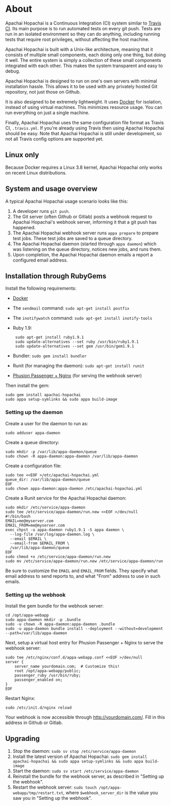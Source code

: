 # About

Apachai Hopachai is a Continuous Integration (CI) system similar to [Travis CI](https://travis-ci.org/). Its main purpose is to run automated tests on every git push. Tests are run in an isolated environment so they can do anything, including running tests that require root privileges, without affecting the host machine.

Apachai Hopachai is built with a Unix-like architecture, meaning that it consists of multiple small components, each doing only one thing, but doing it well. The entire system is simply a collection of these small components integrated with each other. This makes the system transparent and easy to debug.

Apachai Hopachai is designed to run on one's own servers with minimal installation hassle. This allows it to be used with any privately hosted Git repository, not just those on Github.

It is also designed to be extremely lightweight. It uses [Docker](http://www.docker.io/) for isolation, instead of using virtual machines. This minimizes resource usage. You can run everything on just a single machine.

Finally, Apachai Hopachai uses the same configuration file format as Travis CI, `.travis.yml`. If you're already using Travis then using Apachai Hopachai should be easy. Note that Apachai Hopachai is still under development, so not all Travis config options are supported yet.

## Linux only

Because Docker requires a Linux 3.8 kernel, Apachai Hopachai only works on recent Linux distributions.

## System and usage overview

A typical Apachai Hopachai usage scenario looks like this:

 1. A developer runs `git push`.
 2. The Git server (often Github or Gitlab) posts a webhook request to Apachai Hopachai's webhook server, informing it that a git push has happened.
 3. The Apachai Hopachai webhook server runs `appa prepare` to prepare test jobs. These test jobs are saved to a queue directory.
 4. The Apachai Hopachai daemon (started through `appa daemon`) which was listening on the queue directory, notices new jobs, and runs them.
 5. Upon completion, the Apachai Hopachai daemon emails a report a configured email address.

## Installation through RubyGems

Install the following requirements:

 * [Docker](http://www.docker.io/gettingstarted/)
 * The `sendmail` command: `sudo apt-get install postfix`
 * The `inotifywatch` command: `sudo apt-get install inotify-tools`
 * Ruby 1.9:

        sudo apt-get install ruby1.9.1
        sudo update-alternatives --set ruby /usr/bin/ruby1.9.1
        sudo update-alternatives --set gem /usr/bin/gem1.9.1
 * Bundler: `sudo gem install bundler`
 * Runit (for managing the daemon): `sudo apt-get install runit`
 * [Phusion Passenger + Nginx](http://www.modrails.com/documentation/Users%20guide%20Nginx.html#install_on_debian_ubuntu) (for serving the webhook server)

Then install the gem:

    sudo gem install apachai-hopachai
    sudo appa setup-symlinks && sudo appa build-image

### Setting up the daemon

Create a user for the daemon to run as:

    sudo adduser appa-daemon

Create a queue directory:

    sudo mkdir -p /var/lib/appa-daemon/queue
    sudo chown -R appa-daemon:appa-daemon /var/lib/appa-daemon

Create a configuration file:

    sudo tee <<EOF >/etc/apachai-hopachai.yml
    queue_dir: /var/lib/appa-daemon/queue
    EOF
    sudo chown appa-daemon:appa-daemon /etc/apachai-hopachai.yml

Create a Runit service for the Apachai Hopachai daemon:

    sudo mkdir /etc/service/appa-daemon
    sudo tee /etc/service/appa-daemon/run.new <<EOF >/dev/null
    #!/bin/bash
    EMAIL=me@myserver.com
    EMAIL_FROM=me@myserver.com
    exec chpst -u appa-daemon ruby1.9.1 -S appa daemon \
      --log-file /var/log/appa-daemon.log \
      --email $EMAIL \
      --email-from $EMAIL_FROM \
      /var/lib/appa-daemon/queue
    EOF
    sudo chmod +x /etc/service/appa-daemon/run.new
    sudo mv /etc/service/appa-daemon/run.new /etc/service/appa-daemon/run

Be sure to customize the `EMAIL` and `EMAIL_FROM` fields. They specify what email address to send reports to, and what "From" address to use in such emails.

### Setting up the webhook

Install the gem bundle for the webhook server:

    cd /opt/appa-webapp
    sudo appa-daemon mkdir -p .bundle
    sudo -u chown -R appa-daemon:appa-daemon .bundle
    sudo -u appa-daemon bundle install --deployment --without=development --path=/var/lib/appa-daemon

Next, setup a virtual host entry for Phusion Passenger + Nginx to serve the webhook server:

    sudo tee /etc/nginx/conf.d/appa-webapp.conf <<EOF >/dev/null
    server {
        server_name yourdomain.com;  # Customize this!
        root /opt/appa-webapp/public;
        passenger_ruby /usr/bin/ruby;
        passenger_enabled on;
    }
    EOF

Restart Nginx:

    sudo /etc/init.d/nginx reload

Your webhook is now accessible through http://yourdomain.com/. Fill in this address in Github or Gitlab.

## Upgrading

 1. Stop the daemon: `sudo sv stop /etc/service/appa-daemon`
 2. Install the latest version of Apachai Hopachai: `sudo gem install apachai-hopachai && sudo appa setup-symlinks && sudo appa build-image`
 3. Start the daemon: `sudo sv start /etc/service/appa-daemon`
 4. Reinstall the bundle for the webhook server, as described in "Setting up the webhook".
 5. Restart the webhook server: `sudo touch /opt/appa-webapp/tmp/restart.txt`, where `$webhook_server_dir` is the value you saw you in "Setting up the webhook".
